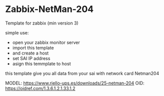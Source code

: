 # Zabbix-NetMan-204

Template for zabbix (min version 3)

simple use:
- open your zabbix monitor server
- import this template
- and create a host
- set SAI IP address
- asign this temmplate to host

this template give you all data from your sai with network card Netman204  

MODEL: https://www.riello-ups.es/downloads/25-netman-204 
OID: https://oidref.com/1.3.6.1.2.1.33.1.2
